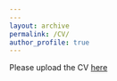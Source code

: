 ```yaml
---
---
layout: archive
permalink: /CV/
author_profile: true
---
```


Please upload the CV [here](badescua.github.io/files/CV_July2022.pdf)
